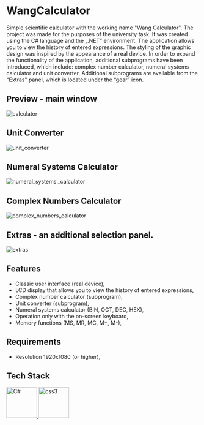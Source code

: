 # WangCalculator

Simple scientific calculator with the working name "Wang Calculator". The project was made for the purposes of the university task. It was created using the C# language and the „.NET” environment. The application allows you to view the history of entered expressions. The styling of the graphic design was inspired by the appearance of a real device. In order to expand the functionality of the application, additional subprograms have been introduced, which include: complex number calculator, numeral systems calculator and unit converter. Additional subprograms are available from the "Extras" panel, which is located under the “gear” icon.

## Preview - main window
![calculator](https://user-images.githubusercontent.com/116505961/205752955-e93173ca-685e-41be-936f-a7a9d6b63524.gif)

## Unit Converter
![unit_converter](https://user-images.githubusercontent.com/116505961/205753047-228cb9d2-27c5-42ea-b87f-3a6fa94756d6.gif)

## Numeral Systems Calculator
![numeral_systems _calculator](https://user-images.githubusercontent.com/116505961/205753142-eb59c3ea-2486-41e0-b2d9-eef7b41575c6.gif)

## Complex Numbers Calculator
![complex_numbers_calculator](https://user-images.githubusercontent.com/116505961/205753369-a8286a62-d917-41ff-8c12-8153ff9b6232.gif)

## Extras - an additional selection panel.
![extras](https://user-images.githubusercontent.com/116505961/205756785-10274075-0f63-4631-adf2-a7eaf3ec4310.JPG)

## Features

-	Classic user interface (real device),
-	LCD display that allows you to view the history of entered expressions,
-	Complex number calculator (subprogram),
-	Unit converter (subprogram),
-	Numeral systems calculator (BIN, OCT, DEC, HEX),
-	Operation only with the on-screen keyboard,
-	Memory functions (MS, MR, MC, M+, M-),

## Requirements

- Resolution 1920x1080 (or higher), 

## Tech Stack

<p align="left"> <a href="https://www.w3schools.com/cs/index.php/" target="_blank" rel="noreferrer"> <img src="https://seeklogo.com/images/C/c-sharp-c-logo-02F17714BA-seeklogo.com.png" alt="C#" width="80" height="80"/> </a> <a href="https://www.w3schools.com/cs/" target="_blank" rel="noreferrer"> </a> <a href="http://www.w3schools.me/aspnetcore/asp-net-core-tutorial" target="_blank" rel="noreferrer"> <img src="https://upload.wikimedia.org/wikipedia/commons/thumb/e/ee/.NET_Core_Logo.svg/768px-.NET_Core_Logo.svg.png" alt="css3" width="80" height="80"/> </a>
